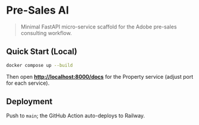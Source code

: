 # Pre-Sales AI

> Minimal FastAPI micro-service scaffold for the Adobe pre-sales consulting workflow.

## Quick Start (Local)

```bash
docker compose up --build
```

Then open **[http://localhost:8000/docs](http://localhost:8000/docs)** for the Property service (adjust port for each service).

## Deployment

Push to `main`; the GitHub Action auto-deploys to Railway.

